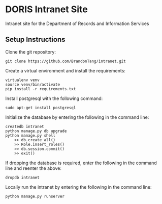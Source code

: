 # DORIS Intranet Site
Intranet site for the Department of Records and Information Services

## Setup Instructions
Clone the git repository:

    git clone https://github.com/BrandonTang/intranet.git

Create a virtual environment and install the requirements:

    virtualenv venv
    source venv/bin/activate
    pip install -r requirements.txt

Install postgresql with the following command:

    sudo apt-get install postgresql

Initialize the database by entering the following in the command line:

    createdb intranet
    python manage.py db upgrade
    python manage.py shell
        >> db.create_all()
        >> Role.insert_roles()
        >> db.session.commit()
        >> exit()

If dropping the database is required, enter the following in the command line and reenter the above:

    dropdb intranet

Locally run the intranet by entering the following in the command line:

    python manage.py runserver
